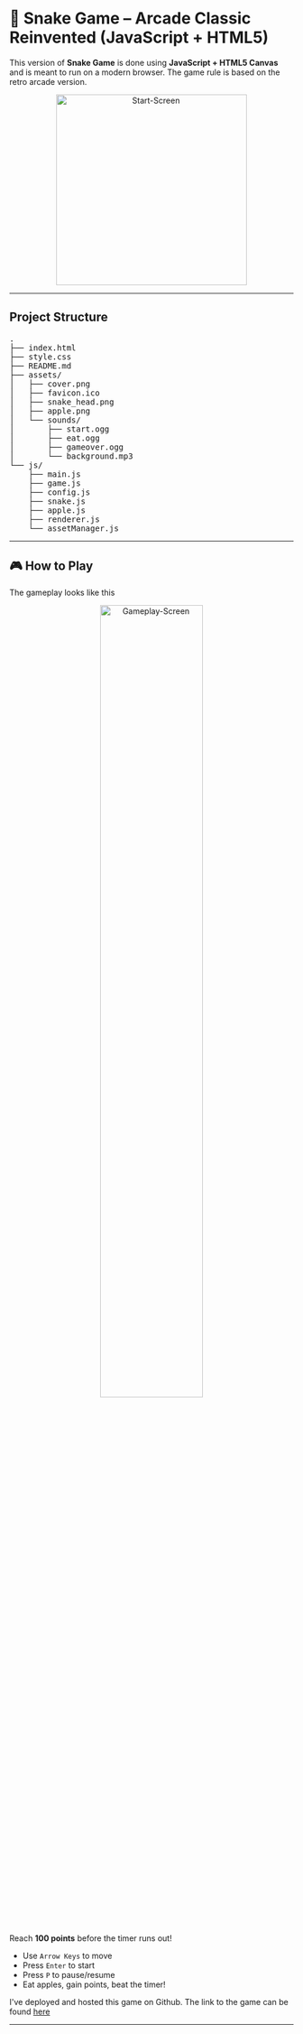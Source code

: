 # 🐍 Snake Game – Arcade Classic Reinvented (JavaScript + HTML5)

This version of **Snake Game** is done using **JavaScript + HTML5 Canvas** and is meant to run on a modern browser. The game rule is based on the retro arcade version.

<!-- Centered and Resized Image -->
<p align="center">
  <img width="338" alt="Start-Screen" src="https://github.com/user-attachments/assets/c5bd7267-ffe3-4c36-885c-d24e08a4c72f" />
</p>

---
## Project Structure ##
<pre lang="markdown">
.
├── index.html
├── style.css
├── README.md
├── assets/
│   ├── cover.png
│   ├── favicon.ico
│   ├── snake_head.png
│   ├── apple.png
│   └── sounds/
│       ├── start.ogg
│       ├── eat.ogg
│       ├── gameover.ogg
│       └── background.mp3
└── js/
    ├── main.js
    ├── game.js
    ├── config.js
    ├── snake.js
    ├── apple.js
    ├── renderer.js
    └── assetManager.js
</pre>

---

## 🎮 How to Play ##
The gameplay looks like this

<p align="center">
  <img 
    alt="Gameplay-Screen"
    src="https://github.com/user-attachments/assets/394ec083-7f72-4e86-963b-6d321810caf7"
    style="width: 60%; height: auto;"
  />
</p>

Reach **100 points** before the timer runs out!
- Use `Arrow Keys` to move
- Press `Enter` to start
- Press `P` to pause/resume
- Eat apples, gain points, beat the timer!
  
I've deployed and hosted this game on Github. The link to the game can be found [here](https://junkal.github.io/snake-game/)

---
